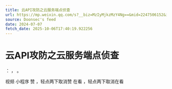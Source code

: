 ```yaml
---
title: 云API攻防之云服务端点侦查
url: https://mp.weixin.qq.com/s?__biz=MzIyMjkzMzY4Ng==&mid=2247506152&idx=1&sn=a839604aa79ad28c3339c27d08705b6a
source: Doonsec's feed
date: 2024-07-07
fetch_date: 2025-10-06T17:40:19.922256
---
```


# 云API攻防之云服务端点侦查

：
，
。

视频
小程序
赞
，轻点两下取消赞
在看
，轻点两下取消在看